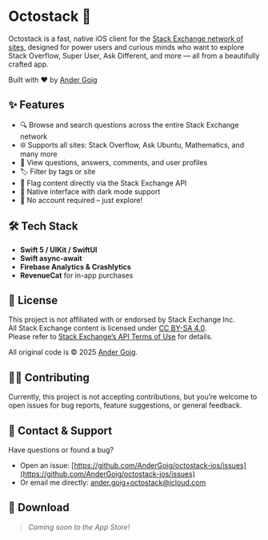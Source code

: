 # Octostack 🐙

Octostack is a fast, native iOS client for the [Stack Exchange network of sites](https://stackexchange.com), designed for power users and curious minds who want to explore Stack Overflow, Super User, Ask Different, and more — all from a beautifully crafted app.

Built with ❤️ by [Ander Goig](https://github.com/AnderGoig)

## ✨ Features

- 🔍 Browse and search questions across the entire Stack Exchange network  
- 🌐 Supports all sites: Stack Overflow, Ask Ubuntu, Mathematics, and many more  
- 💬 View questions, answers, comments, and user profiles  
- 🏷️ Filter by tags or site  
- 🚩 Flag content directly via the Stack Exchange API  
- 📱 Native interface with dark mode support  
- 🧪 No account required – just explore!

## 🛠️ Tech Stack

- **Swift 5 / UIKit / SwiftUI**
- **Swift async-await**
- **Firebase Analytics & Crashlytics**  
- **RevenueCat** for in-app purchases

## 📜 License

This project is not affiliated with or endorsed by Stack Exchange Inc.  
All Stack Exchange content is licensed under [CC BY-SA 4.0](https://creativecommons.org/licenses/by-sa/4.0/).  
Please refer to [Stack Exchange’s API Terms of Use](https://stackapps.com/legal) for details.

All original code is © 2025 [Ander Goig](mailto:ander.goig+octostack@icloud.com).

## 🧑‍💻 Contributing

Currently, this project is not accepting contributions, but you’re welcome to open issues for bug reports, feature suggestions, or general feedback.

## 🧾 Contact & Support

Have questions or found a bug?

- Open an issue: [https://github.com/AnderGoig/octostack-ios/issues](https://github.com/AnderGoig/octostack-ios/issues)  
- Or email me directly: [ander.goig+octostack@icloud.com](mailto:ander.goig+octostack@icloud.com)

## 🚀 Download

> _Coming soon to the App Store!_
